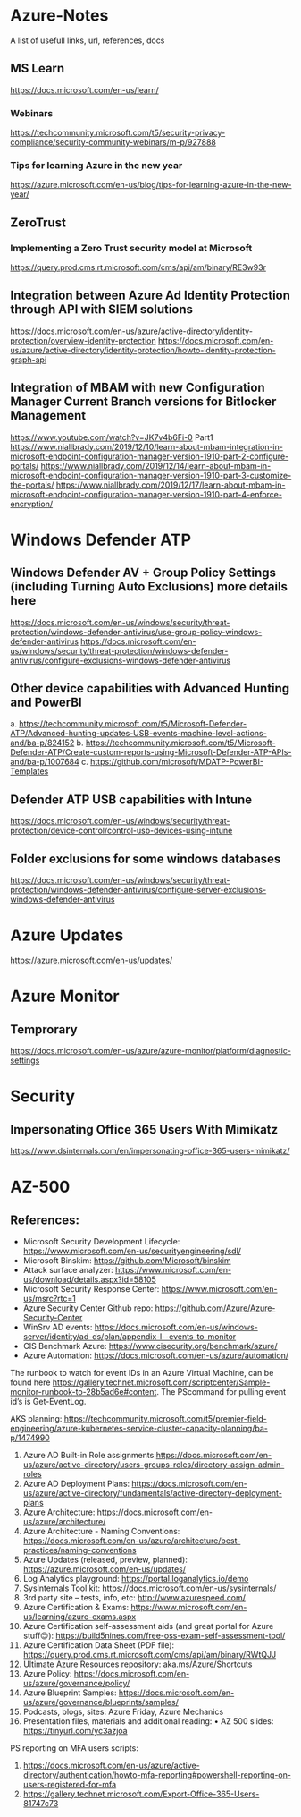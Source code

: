 # Azure-Notes
A list of usefull links, url, references, docs

## MS Learn
https://docs.microsoft.com/en-us/learn/

### Webinars
https://techcommunity.microsoft.com/t5/security-privacy-compliance/security-community-webinars/m-p/927888

### Tips for learning Azure in the new year
https://azure.microsoft.com/en-us/blog/tips-for-learning-azure-in-the-new-year/


## ZeroTrust
### Implementing a Zero Trust security model at Microsoft
https://query.prod.cms.rt.microsoft.com/cms/api/am/binary/RE3w93r

## Integration between Azure Ad Identity Protection through API with SIEM solutions
https://docs.microsoft.com/en-us/azure/active-directory/identity-protection/overview-identity-protection
https://docs.microsoft.com/en-us/azure/active-directory/identity-protection/howto-identity-protection-graph-api

## Integration of MBAM with new Configuration Manager Current Branch versions for Bitlocker Management
https://www.youtube.com/watch?v=JK7v4b6Fi-0 Part1
https://www.niallbrady.com/2019/12/10/learn-about-mbam-integration-in-microsoft-endpoint-configuration-manager-version-1910-part-2-configure-portals/ 
https://www.niallbrady.com/2019/12/14/learn-about-mbam-in-microsoft-endpoint-configuration-manager-version-1910-part-3-customize-the-portals/ 
https://www.niallbrady.com/2019/12/17/learn-about-mbam-in-microsoft-endpoint-configuration-manager-version-1910-part-4-enforce-encryption/ 


# Windows Defender ATP
## Windows Defender AV + Group Policy Settings (including Turning Auto Exclusions) more details here
https://docs.microsoft.com/en-us/windows/security/threat-protection/windows-defender-antivirus/use-group-policy-windows-defender-antivirus 
https://docs.microsoft.com/en-us/windows/security/threat-protection/windows-defender-antivirus/configure-exclusions-windows-defender-antivirus

## Other device capabilities with Advanced Hunting and PowerBI
a.	https://techcommunity.microsoft.com/t5/Microsoft-Defender-ATP/Advanced-hunting-updates-USB-events-machine-level-actions-and/ba-p/824152 
b.	https://techcommunity.microsoft.com/t5/Microsoft-Defender-ATP/Create-custom-reports-using-Microsoft-Defender-ATP-APIs-and/ba-p/1007684
c.	https://github.com/microsoft/MDATP-PowerBI-Templates

## Defender ATP USB capabilities with Intune 
https://docs.microsoft.com/en-us/windows/security/threat-protection/device-control/control-usb-devices-using-intune

## Folder exclusions for some windows databases
https://docs.microsoft.com/en-us/windows/security/threat-protection/windows-defender-antivirus/configure-server-exclusions-windows-defender-antivirus

# Azure Updates
https://azure.microsoft.com/en-us/updates/

# Azure Monitor
## Temprorary
https://docs.microsoft.com/en-us/azure/azure-monitor/platform/diagnostic-settings 

# Security
## Impersonating Office 365 Users With Mimikatz
https://www.dsinternals.com/en/impersonating-office-365-users-mimikatz/

# AZ-500
## References:
-	Microsoft Security Development Lifecycle: https://www.microsoft.com/en-us/securityengineering/sdl/
-	Microsoft Binskim: https://github.com/Microsoft/binskim
-	Attack surface analyzer: https://www.microsoft.com/en-us/download/details.aspx?id=58105
-	Microsoft Security Response Center: https://www.microsoft.com/en-us/msrc?rtc=1
-	Azure Security Center Github repo: https://github.com/Azure/Azure-Security-Center
-	WinSrv AD events: https://docs.microsoft.com/en-us/windows-server/identity/ad-ds/plan/appendix-l--events-to-monitor
-	CIS Benchmark Azure: https://www.cisecurity.org/benchmark/azure/
-	Azure Automation: https://docs.microsoft.com/en-us/azure/automation/

The runbook to watch for event IDs in an Azure Virtual Machine, can be found here https://gallery.technet.microsoft.com/scriptcenter/Sample-monitor-runbook-to-28b5ad6e#content. The PScommand for pulling event id’s is Get-EventLog.

AKS planning:
https://techcommunity.microsoft.com/t5/premier-field-engineering/azure-kubernetes-service-cluster-capacity-planning/ba-p/1474990

1.	Azure AD Built-in Role assignments:https://docs.microsoft.com/en-us/azure/active-directory/users-groups-roles/directory-assign-admin-roles
2.	Azure AD Deployment Plans: https://docs.microsoft.com/en-us/azure/active-directory/fundamentals/active-directory-deployment-plans 
3.	Azure Architecture: https://docs.microsoft.com/en-us/azure/architecture/ 
4.	Azure Architecture - Naming Conventions: https://docs.microsoft.com/en-us/azure/architecture/best-practices/naming-conventions 
5.	Azure Updates (released, preview, planned): https://azure.microsoft.com/en-us/updates/
6.	Log Analytics playground: https://portal.loganalytics.io/demo 
7.	SysInternals Tool kit: https://docs.microsoft.com/en-us/sysinternals/ 
8.	3rd party site – tests, info, etc: http://www.azurespeed.com/ 
9.	Azure Certification & Exams: https://www.microsoft.com/en-us/learning/azure-exams.aspx
10.	Azure Certification self-assessment aids (and great portal for Azure stuff😊): https://build5nines.com/free-oss-exam-self-assessment-tool/
11.	Azure Certification Data Sheet (PDF file): https://query.prod.cms.rt.microsoft.com/cms/api/am/binary/RWtQJJ
12.	Ultimate Azure Resources repository: aka.ms/Azure/Shortcuts 
13.	Azure Policy: https://docs.microsoft.com/en-us/azure/governance/policy/ 
14.	Azure Blueprint Samples: https://docs.microsoft.com/en-us/azure/governance/blueprints/samples/ 
15.	Podcasts, blogs, sites: Azure Friday, Azure Mechanics
16.	Presentation files, materials and additional reading: 
•	AZ 500 slides: https://tinyurl.com/yc3azjoa 

PS reporting on MFA users scripts:
1.	https://docs.microsoft.com/en-us/azure/active-directory/authentication/howto-mfa-reporting#powershell-reporting-on-users-registered-for-mfa
2.	https://gallery.technet.microsoft.com/Export-Office-365-Users-81747c73
